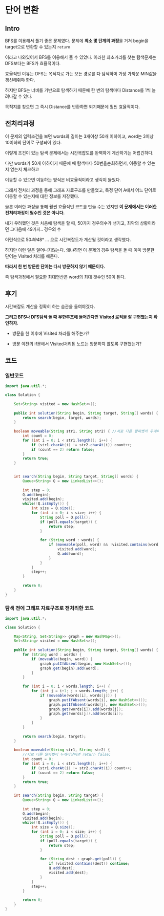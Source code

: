 # 단어 변환

## Intro

BFS를 이용해서 풀기 좋은 문제였다. 문제에 **최소 몇 단계의 과정**을 거쳐 begin을 target으로 변환할 수 있는지 `return`

이라고 나와있어서 BFS를 이용해서 풀 수 있었다. 이러한 최소거리를 찾는 탐색문제는 DFS보다는 BFS가 효율적이다.

효율적인 이유는 DFS는  목적지로 가는 모든 경로를 다 탐색하며 가장 가까운 MIN값을 갱신해줘야 한다.

하지만 BFS는 너비를 기반으로 탐색하기 때문에 한 번의 탐색마다 Distance를 1씩 늘려나갈 수 있다.

목적지를 찾으면 그 즉시 Distance를 반환하면 되기때문에 훨씬 효율적이다.

## 전처리과정

이 문제의 입력조건을 보면 words의 길이는 3개이상 50개 이하이고, word는 3이상 10이하의 단어로 구성되어 있다.

이렇게 조건이 있는 탐색 문제에서는 시간복잡도를 완벽하게 계산하기는 어렵긴하다.

다만 words가 50개 이하이기 때문에 매 탐색마다 50번을순회하면서, 이동할 수 있는지 없는지 체크하고

이동할 수 있으면 이동하는 방식은 비효율적이라고 생각이 들었다. 

그래서 전처리 과정을 통해 그래프 자료구조를 만들었고, 특정 단어 A에서 어느 단어로 이동할 수 있는지에 대한 정보를 저장했다.

물론 이러한 과정을 통해 훨씬 효율적인 코드를 만들 수는 있지만 **이 문제에서는 이러한 전처리과정이 필수인 것은 아니다.**

내가 우려했던 것은 처음에 탐색을 할 때, 50가지 경우의수가 생기고, 최악의 상황이라면 그다음에 49가지.. 경우의 수

이런식으로 50*49*48* ... 으로 시간복잡도가 계산될 것이라고 생각했다. 

하지만 이런 일은 일어나지않는다. 왜냐하면 이 문제의 경우 탐색을 돌 때 이미 방문한 단어는 Visited 처리를 해준다.

**따라서 한 번 방문한 단어는 다시 방문하지 않기 때문이다.**

즉 탐색과정에서 필요한 최대연산은 word의 최대 갯수인 50이 된다.

## 후기

시간복잡도 계산을 정확히 하는 습관을 들여야겠다.

**그리고 BFS나 DFS탐색 돌 때 무한루프에 들어간다면 Visited 로직을 잘 구현했는지 확인하자.**

  - 방문을 한 이후에 Visited 처리를 해주는가?

  - 방문 이전의 if문에서 Visited처리된 노드는 방문하지 않도록 구현했는가?

## 코드

### 일반코드

```java
import java.util.*;

class Solution {
    
    Set<String> visited = new HashSet<>();
    
    public int solution(String begin, String target, String[] words) {
        return search(begin, target, words);
    }
    
    boolean moveable(String str1, String str2) { //서로 다른 알파벳이 두개이상이면 return false;
        int count = 0;
        for (int i = 0; i < str1.length(); i++) {
            if (str1.charAt(i) != str2.charAt(i)) count++;
            if (count == 2) return false;
        }
        return true;
    }

    
    int search(String begin, String target, String[] words) {
        Queue<String> Q = new LinkedList<>();
        
        int step = 0;
        Q.add(begin);
        visited.add(begin);
        while(!Q.isEmpty()) {
            int size = Q.size();
            for (int i = 0; i < size; i++) {
                String poll = Q.poll();
                if (poll.equals(target)) {
                    return step;
                }
                
                for (String word : words) {
                    if (moveable(poll, word) && !visited.contains(word)) {
                        visited.add(word);
                        Q.add(word);
                    }
                }
            }
            step++;
        }
        
        return 0;
    }
}
```

### 탐색 전에 그래프 자료구조로 전처리한 코드

```java
import java.util.*;

class Solution {
    
    Map<String, Set<String>> graph = new HashMap<>();
    Set<String> visited = new HashSet<>();
    
    public int solution(String begin, String target, String[] words) {
        for (String word : words) {
            if (moveable(begin, word)) {
                graph.putIfAbsent(begin, new HashSet<>());
                graph.get(begin).add(word);
            }
        }
        
        for (int i = 0; i < words.length; i++) {
            for (int j = i+1; j < words.length; j++) {
                if (moveable(words[i], words[j])) {
                    graph.putIfAbsent(words[i], new HashSet<>());
                    graph.putIfAbsent(words[j], new HashSet<>());
                    graph.get(words[i]).add(words[j]);
                    graph.get(words[j]).add(words[i]);
                }
            }
        }
        
        return search(begin, target);
    }
    
    boolean moveable(String str1, String str2) {
        //서로 다른 알파벳이 두개이상이면 return false;
        int count = 0;
        for (int i = 0; i < str1.length(); i++) {
            if (str1.charAt(i) != str2.charAt(i)) count++;
            if (count == 2) return false;
        }
        return true;
    }
    
    int search(String begin, String target) {
        Queue<String> Q = new LinkedList<>();
        
        int step = 0;
        Q.add(begin);
        visited.add(begin);
        while(!Q.isEmpty()) {
            int size = Q.size();
            for (int i = 0; i < size; i++) {
                String poll = Q.poll();
                if (poll.equals(target)) {
                    return step;
                }
                
                for (String dest : graph.get(poll)) {
                    if (visited.contains(dest)) continue;
                    Q.add(dest);
                    visited.add(dest);
                }
            }
            step++;
        }
        
        return 0;
    }
}
```
